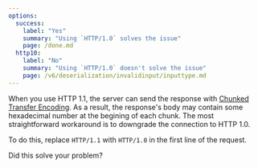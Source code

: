 ```yaml
---
options:
  success:
    label: "Yes"
    summary: "Using `HTTP/1.0` solves the issue"
    page: /done.md
  http10:
    label: "No"
    summary: "Using `HTTP/1.0` doesn't solve the issue"
    page: /v6/deserialization/invalidinput/inputtype.md
---
```


When you use HTTP 1.1, the server can send the response with [Chunked Transfer Encoding](https://en.wikipedia.org/wiki/Chunked_transfer_encoding).
As a result, the response's body may contain some hexadecimal number at the begining of each chunk.
The most straightforward workaround is to downgrade the connection to HTTP 1.0.

To do this, replace `HTTP/1.1` with `HTTP/1.0` in the first line of the request.

Did this solve your problem?
